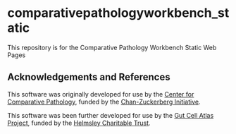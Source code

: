 # comparativepathologyworkbench_static

This repository is for the Comparative Pathology Workbench Static Web Pages


## Acknowledgements and References

This software was originally developed for use by the <a href="https://www.ed.ac.uk/comparative-pathology">Center for Comparative Pathology</a>, funded by the <a href="https://chanzuckerberg.com/">Chan-Zuckerberg Initiative</a>.

This software was been further developed for use by the <a href="https://www.ed.ac.uk/comparative-pathology/the-gut-cell-atlas-project">Gut Cell Atlas Project</a>, funded by the <a href="https://helmsleytrust.org/">Helmsley Charitable Trust</a>.
